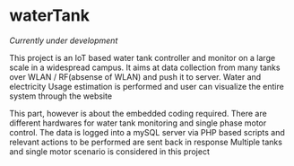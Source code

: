 # waterTank
*Currently under development*

This project is an IoT based water tank controller and monitor on a large scale in a widespread campus.
It aims at data collection from many tanks over WLAN / RF(absense of WLAN) and push it to server.
Water and electricity Usage estimation is performed and user can visualize the entire system through the website

This part, however is about the embedded coding required. There are different hardwares for water tank monitoring and single phase motor control.
The data is logged into a mySQL server via PHP based scripts and relevant actions to be performed are sent back in response
Multiple tanks and single motor scenario is considered in this project
